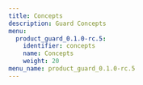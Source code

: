 ```yaml
---
title: Concepts
description: Guard Concepts
menu:
  product_guard_0.1.0-rc.5:
    identifier: concepts
    name: Concepts
    weight: 20
menu_name: product_guard_0.1.0-rc.5
---
```


